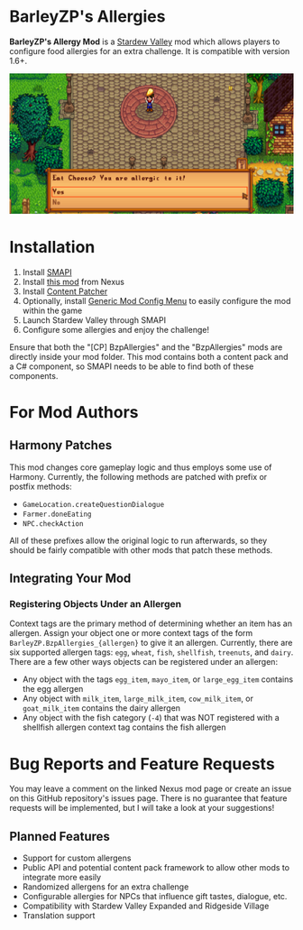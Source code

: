 # BarleyZP's Allergies

**BarleyZP's Allergy Mod** is a [Stardew Valley](https://www.stardewvalley.net/) mod which allows players to configure food allergies for an extra challenge. It is compatible with version 1.6+.

![Stardew Valley player is prompted to choose whether or not to eat cheese, which they are allergic to.](docs/CheeseAllergenPopup.png)

# Installation

1. Install [SMAPI](https://smapi.io/)
1. Install [this mod](https://www.nexusmods.com/stardewvalley/mods/21238) from Nexus
1. Install [Content Patcher](https://www.nexusmods.com/stardewvalley/mods/1915)
1. Optionally, install [Generic Mod Config Menu](https://www.nexusmods.com/stardewvalley/mods/5098) to easily configure the mod within the game
1. Launch Stardew Valley through SMAPI
1. Configure some allergies and enjoy the challenge!

Ensure that both the "\[CP\] BzpAllergies" and the "BzpAllergies" mods are directly inside your mod folder. This mod contains both a content pack and a C# component, so SMAPI needs to be able to find both of these components.

# For Mod Authors

## Harmony Patches

This mod changes core gameplay logic and thus employs some use of Harmony. Currently, the following methods are patched with prefix or postfix methods:

- `GameLocation.createQuestionDialogue`
- `Farmer.doneEating`
- `NPC.checkAction`

All of these prefixes allow the original logic to run afterwards, so they should be fairly compatible with other mods that patch these methods.

## Integrating Your Mod

### Registering Objects Under an Allergen

Context tags are the primary method of determining whether an item has an allergen. Assign your object one or more context tags of the form `BarleyZP.BzpAllergies_{allergen}` to give it an allergen. Currently, there are six supported allergen tags: `egg`, `wheat`, `fish`, `shellfish`, `treenuts`, and `dairy`. There are a few other ways objects can be registered under an allergen:

- Any object with the tags `egg_item`, `mayo_item`, or `large_egg_item` contains the egg allergen
- Any object with `milk_item`, `large_milk_item`, `cow_milk_item`, or `goat_milk_item` contains the dairy allergen
- Any object with the fish category (`-4`) that was NOT registered with a shellfish allergen context tag contains the fish allergen

# Bug Reports and Feature Requests

You may leave a comment on the linked Nexus mod page or create an issue on this GitHub repository's issues page. There is no guarantee that feature requests will be implemented, but I will take a look at your suggestions!

## Planned Features

- Support for custom allergens
- Public API and potential content pack framework to allow other mods to integrate more easily
- Randomized allergens for an extra challenge
- Configurable allergies for NPCs that influence gift tastes, dialogue, etc.
- Compatibility with Stardew Valley Expanded and Ridgeside Village
- Translation support
